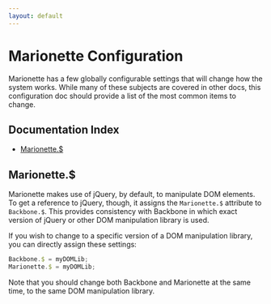 ```yaml
---
layout: default
---
```


# Marionette Configuration

Marionette has a few globally configurable settings that will
change how the system works. While many of these subjects are covered
in other docs, this configuration doc should provide a list of the
most common items to change.

## Documentation Index

* [Marionette.$](#marionette_)

## Marionette.$

Marionette makes use of jQuery, by default, to manipulate DOM
elements. To get a reference to jQuery, though, it assigns the
`Marionette.$` attribute to `Backbone.$`. This provides consistency
with Backbone in which exact version of jQuery or other DOM manipulation
library is used.

If you wish to change to a specific version of a DOM manipulation
library, you can directly assign these settings:

```js
Backbone.$ = myDOMLib;
Marionette.$ = myDOMLib;
```

Note that you should change both Backbone and Marionette at the same
time, to the same DOM manipulation library.
